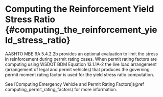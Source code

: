 Computing the Reinforcement Yield Stress Ratio {#computing_the_reinforcement_yield_stress_ratio}
==============================================

AASHTO MBE 6A.5.4.2.2b provides an optional evaluation to limit the stress in reinforcement during permit rating cases. When permit rating factors are computing using WSDOT BDM Equation 13.1.1A-2 the live load arrangement (arrangement of legal and permit vehicles) that produces the governing permit moment rating factor is used for the yield stress ratio computation.


See [Computing Emergency Vehicle and Permit Rating Factors](@ref computing_permit_rating_factors) for more information.